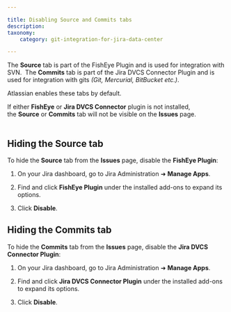 ```yaml
---

title: Disabling Source and Commits tabs
description:
taxonomy:
    category: git-integration-for-jira-data-center

---
```

The **Source** tab is part of the FishEye Plugin and is used for integration with SVN.  The **Commits** tab is part of the Jira DVCS Connector Plugin and is used for integration with gits _(Git, Mercurial, BitBucket etc.)_.

Atlassian enables these tabs by default.

<div class="bbb-callout bbb--info">
    <div class="irow">
    <div class="ilogobox">
        <span class="logoimg"></span>
    </div>
    <div class="imsgbox">
        If either <b>FishEye</b> or <b>Jira DVCS Connector</b> plugin is not installed, the <b>Source</b> or <b>Commits</b> tab will not be visible on the <b>Issues</b> page.
    </div>
    </div>
</div>
<br>

## Hiding the Source tab

To hide the **Source** tab from the **Issues** page, disable the **FishEye Plugin**:

1.  On your Jira dashboard, go to Jira Administration ➜ **Manage Apps**.

2.  Find and click **FishEye Plugin** under the installed add-ons to expand its options.

3.  Click **Disable**.


## Hiding the Commits tab

To hide the **Commits** tab from the **Issues** page, disable the **Jira DVCS Connector Plugin**:

1.  On your Jira dashboard, go to Jira Administration ➜ **Manage Apps**.

2.  Find and click **Jira DVCS Connector Plugin** under the installed add-ons to expand its options.

3.  Click **Disable**.

